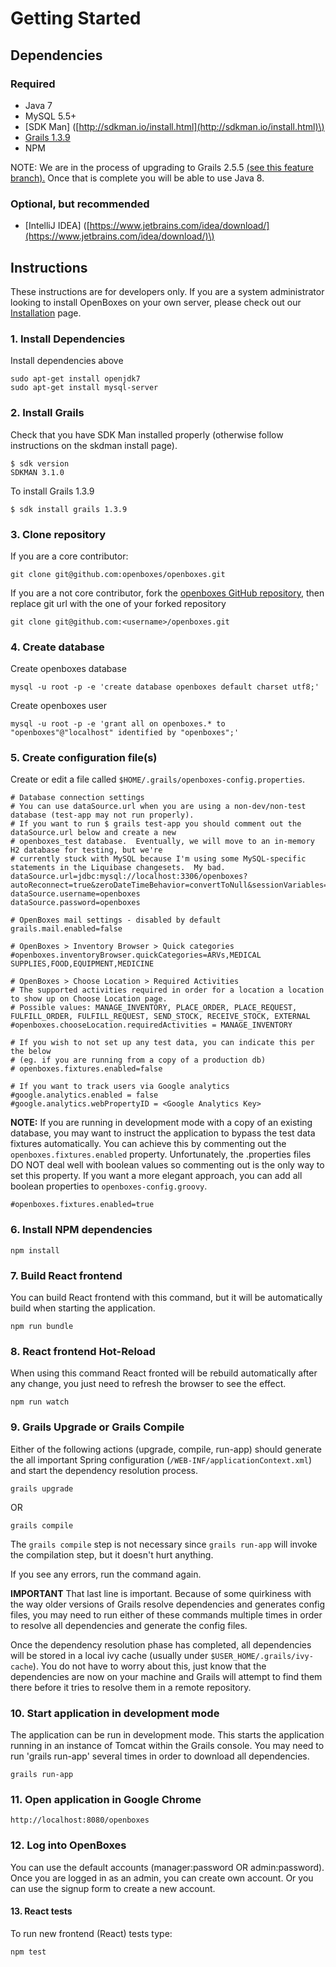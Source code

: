 # Getting Started

## Dependencies

### Required

* Java 7
* MySQL 5.5+
* \[SDK Man\] \([http://sdkman.io/install.html](http://sdkman.io/install.html)\)
* [Grails 1.3.9](http://grails.org/download/archive/Grails)
* NPM

NOTE: We are in the process of upgrading to Grails 2.5.5 [\(see this feature branch\).](https://github.com/openboxes/openboxes/tree/feature/94-upgrade-to-grails-2.5.x) Once that is complete you will be able to use Java 8.

### Optional, but recommended

* \[IntelliJ IDEA\] \([https://www.jetbrains.com/idea/download/](https://www.jetbrains.com/idea/download/)\)

## Instructions

These instructions are for developers only. If you are a system administrator looking to install OpenBoxes on your own server, please check out our [Installation](https://github.com/openboxes/openboxes/tree/ce29e7cd11a8a01a369e191de532c747c20c6040/docs/developer-guide/installation/index/README.md) page.

### 1. Install Dependencies

Install dependencies above

```text
sudo apt-get install openjdk7
sudo apt-get install mysql-server
```

### 2. Install Grails

Check that you have SDK Man installed properly \(otherwise follow instructions on the skdman install page\).

```text
$ sdk version
SDKMAN 3.1.0
```

To install Grails 1.3.9

```text
$ sdk install grails 1.3.9
```

### 3. Clone repository

If you are a core contributor:

```text
git clone git@github.com:openboxes/openboxes.git
```

If you are a not core contributor, fork the [openboxes GitHub repository](https://github.com/openboxes/openboxes), then replace git url with the one of your forked repository

```text
git clone git@github.com:<username>/openboxes.git
```

### 4. Create database

Create openboxes database

```text
mysql -u root -p -e 'create database openboxes default charset utf8;'
```

Create openboxes user

```text
mysql -u root -p -e 'grant all on openboxes.* to "openboxes"@"localhost" identified by "openboxes";'
```

### 5. Create configuration file\(s\)

Create or edit a file called `$HOME/.grails/openboxes-config.properties`.

```text
# Database connection settings
# You can use dataSource.url when you are using a non-dev/non-test database (test-app may not run properly).
# If you want to run $ grails test-app you should comment out the dataSource.url below and create a new 
# openboxes_test database.  Eventually, we will move to an in-memory H2 database for testing, but we're 
# currently stuck with MySQL because I'm using some MySQL-specific statements in the Liquibase changesets.  My bad.
dataSource.url=jdbc:mysql://localhost:3306/openboxes?autoReconnect=true&zeroDateTimeBehavior=convertToNull&sessionVariables=storage_engine=InnoDB
dataSource.username=openboxes
dataSource.password=openboxes

# OpenBoxes mail settings - disabled by default
grails.mail.enabled=false

# OpenBoxes > Inventory Browser > Quick categories
#openboxes.inventoryBrowser.quickCategories=ARVs,MEDICAL SUPPLIES,FOOD,EQUIPMENT,MEDICINE

# OpenBoxes > Choose Location > Required Activities
# The supported activities required in order for a location a location to show up on Choose Location page.
# Possible values: MANAGE_INVENTORY, PLACE_ORDER, PLACE_REQUEST, FULFILL_ORDER, FULFILL_REQUEST, SEND_STOCK, RECEIVE_STOCK, EXTERNAL
#openboxes.chooseLocation.requiredActivities = MANAGE_INVENTORY

# If you wish to not set up any test data, you can indicate this per the below 
# (eg. if you are running from a copy of a production db)
# openboxes.fixtures.enabled=false

# If you want to track users via Google analytics
#google.analytics.enabled = false
#google.analytics.webPropertyID = <Google Analytics Key>
```

**NOTE:** If you are running in development mode with a copy of an existing database, you may want to instruct the application to bypass the test data fixtures automatically. You can achieve this by commenting out the `openboxes.fixtures.enabled` property. Unfortunately, the .properties files DO NOT deal well with boolean values so commenting out is the only way to set this property. If you want a more elegant approach, you can add all boolean properties to `openboxes-config.groovy`.

```text
#openboxes.fixtures.enabled=true
```

### 6. Install NPM dependencies

```text
npm install
```

### 7. Build React frontend

You can build React frontend with this command, but it will be automatically build when starting the application.

```text
npm run bundle
```

### 8. React frontend Hot-Reload

When using this command React fronted will be rebuild automatically after any change, you just need to refresh the browser to see the effect.

```text
npm run watch
```

### 9. Grails Upgrade or Grails Compile

Either of the following actions \(upgrade, compile, run-app\) should generate the all important Spring configuration \(`/WEB-INF/applicationContext.xml`\) and start the dependency resolution process.

```text
grails upgrade
```

OR

```text
grails compile
```

The `grails compile` step is not necessary since `grails run-app` will invoke the compilation step, but it doesn't hurt anything.

If you see any errors, run the command again.

**IMPORTANT** That last line is important. Because of some quirkiness with the way older versions of Grails resolve dependencies and generates config files, you may need to run either of these commands multiple times in order to resolve all dependencies and generate the config files.

Once the dependency resolution phase has completed, all dependencies will be stored in a local ivy cache \(usually under `$USER_HOME/.grails/ivy-cache`\). You do not have to worry about this, just know that the dependencies are now on your machine and Grails will attempt to find them there before it tries to resolve them in a remote repository.

### 10. Start application in development mode

The application can be run in development mode. This starts the application running in an instance of Tomcat within the Grails console. You may need to run 'grails run-app' several times in order to download all dependencies.

```text
grails run-app
```

### 11. Open application in Google Chrome

```text
http://localhost:8080/openboxes
```

### 12. Log into OpenBoxes

You can use the default accounts \(manager:password OR admin:password\). Once you are logged in as an admin, you can create own account. Or you can use the signup form to create a new account.

#### 13. React tests

To run new frontend \(React\) tests type:

```text
npm test
```

